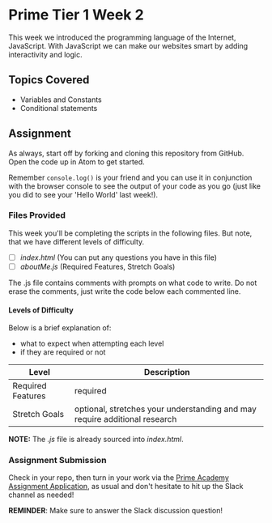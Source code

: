 # Prime Tier 1 Week 2

This week we introduced the programming language of the Internet, JavaScript. With JavaScript we can make our websites smart by adding interactivity and logic.

## Topics Covered
* Variables and Constants
* Conditional statements


## Assignment

As always, start off by forking and cloning this repository from GitHub. Open the code up in Atom to get started.

Remember `console.log()` is your friend and you can use it in conjunction with the browser console to see the output of your code as you go (just like you did to see your 'Hello World' last week!).

### Files Provided

This week you'll be completing the scripts in the following files. But note, that we have different levels of difficulty.

- [ ] *index.html* (You can put any questions you have in this file)
- [ ] *aboutMe.js* (Required Features, Stretch Goals)

The .js file contains comments with prompts on what code to write. Do not erase the comments, just write the code below each commented line.

#### Levels of Difficulty

Below is a brief explanation of:

* what to expect when attempting each level
* if they are required or not

Level | Description
--- | ---
Required Features | required
Stretch Goals | optional, stretches your understanding and may require additional research

**NOTE:** The *.js* file is already sourced into *index.html*.

### Assignment Submission
Check in your repo, then turn in your work via the <a target="_blank" href="http://www.primeacademy.io/student/assignments">Prime Academy Assignment Application</a>, as usual and don't hesitate to hit up the Slack channel as needed!

**REMINDER**: Make sure to answer the Slack discussion question!
